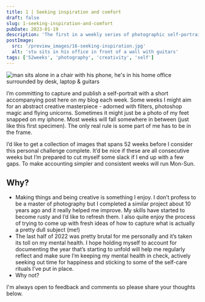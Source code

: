```yaml
---
title: 1 | Seeking inspiration and comfort
draft: false
slug: 1-seeking-inspiration-and-comfort
pubDate: 2023-01-19
description: 'The first in a weekly series of photographic self-portraits.'
postImage:
  src: '/preview_images/16-seeking-inspiration.jpg'
  alt: 'stu sits in his office in front of a wall with guitars'
tags: ['52weeks', 'photography', 'creativity', 'self']
---
```


![man sits alone in a chair with his phone, he's in his home office surrounded by desk, laptop & guitars](/post_images/52weeks/52_2023_1.jpg)
<img src="" alt="" class=""/>

I’m committing to capture and publish a self-portrait with a short accompanying post here on my blog each week. Some weeks I might aim for an abstract creative masterpiece - adorned with filters, photoshop magic and flying unicorns. Sometimes it might just be a photo of my feet snapped on my iphone. Most weeks will fall somewhere in between (just like this first specimen). The only real rule is some part of me has to be in the frame.

I’d like to get a collection of images that spans 52 weeks before I consider this personal challenge complete. It’d be nice if these are all consecutive weeks but I’m prepared to cut myself some slack if I end up with a few gaps. To make accounting simpler and consistent weeks will run Mon-Sun.

## Why?

- Making things and being creative is something I enjoy. I don’t profess to be a master of photography but I completed a similar project about 10 years ago and it really helped me improve. My skills have started to become rusty and I’d like to refresh them. I also quite enjoy the process of trying to come up with fresh ideas of how to capture what is actually a pretty dull subject (me!)
- The last half of 2022 was pretty brutal for me personally and it’s taken its toll on my mental health. I hope holding myself to account for documenting the year that’s starting to unfold will help me regularly reflect and make sure I’m keeping my mental health in check, actively seeking out time for happiness and sticking to some of the self-care rituals I’ve put in place.
- Why not?

I'm always open to feedback and comments so please share your thoughts below.
